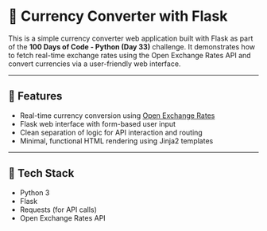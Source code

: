 # 💱 Currency Converter with Flask

This is a simple currency converter web application built with Flask as part of the **100 Days of Code - Python (Day 33)** challenge. It demonstrates how to fetch real-time exchange rates using the Open Exchange Rates API and convert currencies via a user-friendly web interface.

---

## 🚀 Features

- Real-time currency conversion using [Open Exchange Rates](https://openexchangerates.org/)
- Flask web interface with form-based user input
- Clean separation of logic for API interaction and routing
- Minimal, functional HTML rendering using Jinja2 templates

---

## 🧰 Tech Stack

- Python 3
- Flask
- Requests (for API calls)
- Open Exchange Rates API




